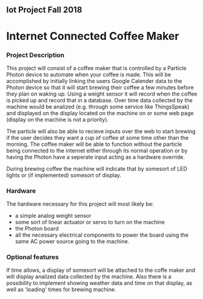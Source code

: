 ## Iot Project Fall 2018

# Internet Connected Coffee Maker

### Project Description

This project will consist of a coffee maker that is controlled by a Particle Photon device to automate when your coffee is made. This will be accomplished by initially linking the users Google Calender data to the Photon device so that it will start brewing their coffee a few minutes before they plan on waking up. Using a weight sensor it will record when the coffee is picked up and record that in a database. Over time data collected by the machine would be analized (e.g. through some service like ThingsSpeak) and displayed on the display located on the machine on or some web page (display on the machine is not a priority).

The particle will also be able to recieve inputs over the web to start brewing if the user decides they want a cup of coffee at some time other than the morning. The coffee maker will be able to function without the particle being connected to the internet either through its normal operation or by having the Photon have a seperate input acting as a hardware override. 

During brewing coffee the machine will indicate that by somesort of LED lights or (if implemented) somesort of display.

### Hardware 
The hardware necessary for this project will most likely be:
* a simple analog weight sensor 
* some sort of linear actuator or servo to turn on the machine
* the Photon board
* all the necessary electrical components to power the board using the same AC power source going to the machine.

### Optional features
If time allows, a display of somesort will be attached to the coffe maker and will display analized data collected by the machine. Also there is a possibility to implement showing weather data and time on that display, as well as 'loading' times for brewing machine.

